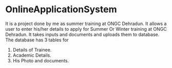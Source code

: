 # OnlineApplicationSystem
It is a project done by me as summer training at ONGC Dehradun.
It allows a user to enter his/her details to apply for Summer Or Winter training at ONGC Dehradun.
It takes inputs and documents and uploads them to database.
The database has 3 tables for 
  1. Details of Trainee.
  2. Academic Details.
  3. His Photo and documents.
